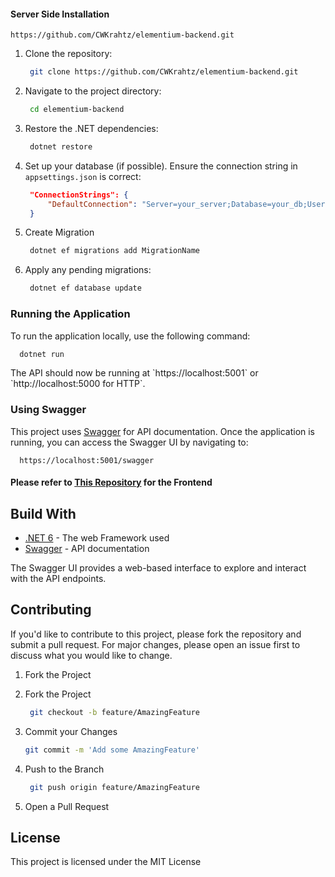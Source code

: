

#### Server Side Installation

   ```URL
   https://github.com/CWKrahtz/elementium-backend.git
   ```
1. Clone the repository:
   ```bash
    git clone https://github.com/CWKrahtz/elementium-backend.git
   ```
2. Navigate to the project directory:
   ```bash
    cd elementium-backend
   ```
3. Restore the .NET dependencies:
   ```bash
    dotnet restore
   ```
4. Set up your database (if possible). Ensure the connection string in `appsettings.json` is correct:
   ```json
    "ConnectionStrings": {
        "DefaultConnection": "Server=your_server;Database=your_db;User Id=your_user;Password=your_password;"
    }
   ```

5. Create Migration
   ```bash
    dotnet ef migrations add MigrationName
   ```

6. Apply any pending migrations:
   ```bash
    dotnet ef database update
   ```
### Running the Application
<p>To run the application locally, use the following command:</p>

```bash
  dotnet run
```
<p>The API should now be running at `https://localhost:5001` or `http://localhost:5000 for HTTP`.</p>

### Using Swagger
<p>This project uses <a href="https://swagger.io/">Swagger</a> for API documentation. Once the application is running, you can access the Swagger UI by navigating to:</p>

```
  https://localhost:5001/swagger
```

#### Please refer to [This Repository](https://github.com/Bladeyboy54/Elementium-frontend) for the Frontend

## Build With
<ul>
  <li><a href="https://dotnet.microsoft.com/en-us/download/dotnet/6.0">.NET 6</a> - The web Framework used</li>
  <li><a href="https://swagger.io/">Swagger</a> - API documentation</li>
</ul>

<p>The Swagger UI provides a web-based interface to explore and interact with the API endpoints.</p>

## Contributing
<p>If you'd like to contribute to this project, please fork the repository and submit a pull request. For major changes, please open an issue first to discuss what you would like to change.</p>

1. Fork the Project

2. Fork the Project
   ```bash
    git checkout -b feature/AmazingFeature
   ```
3. Commit your Changes
   ```bash
   git commit -m 'Add some AmazingFeature'
   ```
4. Push to the Branch
   ```bash
    git push origin feature/AmazingFeature
   ```
5. Open a Pull Request

## License

<p>This project is licensed under the MIT License</p>


[contributors-shield]: https://img.shields.io/github/contributors/Bladeyboy54/Elementium-frontend.svg?style=for-the-badge
[contributors-url]: https://github.com/Bladeyboy54/Elementium-frontend/graphs/contributors
[Forks]: https://img.shields.io/github/forks/Bladeyboy54/Elementium-frontend.svg?style=for-the-badge
[Forks-url]: https://github.com/Bladeyboy54/Elementium-frontend/forks
[Stars]: https://img.shields.io/github/stars/Bladeyboy54/Elementium-frontend.svg?style=for-the-badge
[Stars-url]: https://github.com/Bladeyboy54/Elementium-frontend/stargazers

